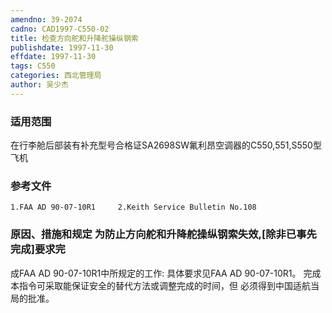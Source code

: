 ```yaml
---
amendno: 39-2074
cadno: CAD1997-C550-02
title: 检查方向舵和升降舵操纵钢索
publishdate: 1997-11-30
effdate: 1997-11-30
tags: C550
categories: 西北管理局
author: 吴少杰
---
```


### 适用范围 
在行李舱后部装有补充型号合格证SA2698SW氟利昂空调器的C550,551,S550型飞机

<!--more-->
### 参考文件
    1.FAA AD 90-07-10R1     2.Keith Service Bulletin No.108 

### 原因、措施和规定 为防止方向舵和升降舵操纵钢索失效,[除非已事先完成]要求完
成FAA AD 90-07-10R1中所规定的工作:     具体要求见FAA AD 90-07-10R1。     完成本指令可采取能保证安全的替代方法或调整完成的时间，但
必须得到中国适航当局的批准。
